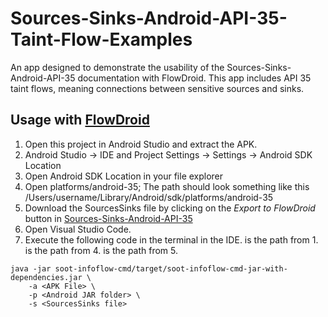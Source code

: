 # Sources-Sinks-Android-API-35-Taint-Flow-Examples
An app designed to demonstrate the usability of the Sources-Sinks-Android-API-35 documentation with FlowDroid. This app includes API 35 taint flows, meaning connections between sensitive sources and sinks. 

## Usage with [FlowDroid](https://github.com/secure-software-engineering/FlowDroid)
1. Open this project in Android Studio and extract the APK.
2. Android Studio -> IDE and Project Settings -> Settings -> Android SDK Location
3. Open Android SDK Location in your file explorer
4. Open platforms/android-35; The path should look something like this /Users/username/Library/Android/sdk/platforms/android-35
5. Download the SourcesSinks file by clicking on the *Export to FlowDroid* button in [Sources-Sinks-Android-API-35](https://laurax64.github.io/Sources-Sinks-Android-API-35/)
6. Open Visual Studio Code.
7. Execute the following code in the terminal in the IDE. <APK File> is the path from 1. <Android JAR folder> is the path from 4. <SourcesSinks file> is the path from 5.
```
java -jar soot-infoflow-cmd/target/soot-infoflow-cmd-jar-with-dependencies.jar \
    -a <APK File> \
    -p <Android JAR folder> \
    -s <SourcesSinks file>
```
